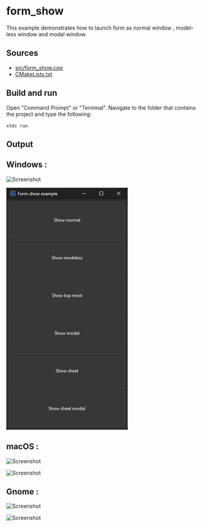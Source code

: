 # form_show

This example demonstrates how to launch form as normal window , model-less window and modal window.

## Sources

* [src/form_show.cpp](src/form_show.cpp)
* [CMakeLists.txt](CMakeLists.txt)

## Build and run

Open "Command Prompt" or "Terminal". Navigate to the folder that contains the project and type the following:

```shell
xtdc run
```

## Output

## Windows :

![Screenshot](../../../../docs/pictures/examples/form_show_w.png)

![Screenshot](../../../../docs/pictures/examples/form_show_wd.png)

## macOS :

![Screenshot](../../../../docs/pictures/examples/form_show_m.png)

![Screenshot](../../../../docs/pictures/examples/form_show_md.png)

## Gnome :

![Screenshot](../../../../docs/pictures/examples/form_show_g.png)

![Screenshot](../../../../docs/pictures/examples/form_show_gd.png)

